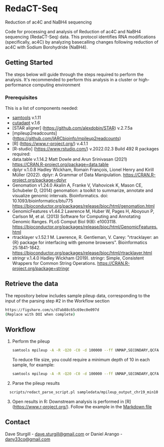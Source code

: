 # RedaCT-Seq
Reduction of ac4C and NaBH4 sequencing

Code for processing and analysis of Reduction of ac4C and NaBH4 sequencing (RedaCT-Seq) data.
This protocol identifies RNA modifications (specifically, ac4C) by analyzing basecalling changes following reduction of ac4C with Sodium Borohydride (NaBH4).


<!-- GETTING STARTED -->
## Getting Started

The steps below will guide through the steps required to perform the analysis. It's recommended to perform this analysis in a cluster or high-performance computing environment

### Prerequisites

This is a list of components needed:
* [samtools](http://www.htslib.org/) v.1.11
* [cutadapt](https://cutadapt.readthedocs.io/en/stable/) v.1.6
* [STAR aligner] (https://github.com/alexdobin/STAR) v.2.7.5a
* [mpileup2readcounts] (https://github.com/IARCbioinfo/mpileup2readcounts)
* [R] (https://www.r-project.org/) v.4.1.1 
* [R-studio] (https://www.rstudio.com/) v.2022.02.3 Build 492
R packages required:
* data.table v.1.14.2
Matt Dowle and Arun Srinivasan (2021)
https://CRAN.R-project.org/package=data.table
* dplyr v.1.0.8
Hadley Wickham, Romain François, Lionel Henry and Kirill Müller (2022). dplyr: A Grammar of Data Manipulation.
https://CRAN.R-project.org/package=dplyr 
* Genomation v1.24.0
Akalin A, Franke V, Vlahovicek K, Mason CE, Schubeler D, (2014) genomation: a toolkit to summarize, annotate and visualize genomic intervals. Bioinformatics. doi: 10.1093/bioinformatics/btu775
https://bioconductor.org/packages/release/bioc/html/genomation.html
* GenomicFeatures v1.44.2
Lawrence M, Huber W, Pages H, Aboyoun P, Carlson M, et al. (2013) Software for Computing and Annotating Genomic Ranges. PLoS Comput Biol 9(8): e1003118. https://bioconductor.org/packages/release/bioc/html/GenomicFeatures.html
* rtracklayer v.1.52.1
M. Lawrence, R. Gentleman, V. Carey: "rtracklayer: an {R} package for interfacing with genome browsers". Bioinformatics
  25:1841-1842.
https://bioconductor.org/packages/release/bioc/html/rtracklayer.html
* stringr v.1.4.0
Hadley Wickham (2019). stringr: Simple, Consistent Wrappers for Common String Operations.
https://CRAN.R-project.org/package=stringr




<!-- WORKFLOW -->
## Retrieve the data
The repository below includes sample pileup data, corresponding to the input of the parsing step #2 in the Workflow section
   ```sh
   https://figshare.com/s/d7ab88c65c69ec0e097d
   (Replace with DOI when complete)
   ```
## Workflow
1. Perform the pileup
   ```sh
   samtools mpileup -A -R -Q20 -C0 -d 100000 --ff UNMAP,SECONDARY,QCFAIL,DUP -f /data/Soberlab/indexes/STAR/hg19_UCSC/ref.fa WT.BH4.bam KO.BH4.chr19.bam WT.Ctrl.chr19.bam | sed 's/        /    *     */g' | mpileup2readcounts 0 -5 true 0 0 > mpileup_output/mpileup_output.txt ;
   ```
   To reduce file size, you could require a minimum depth of 10 in each sample, for example:
   ```sh
   samtools mpileup -A -R -Q20 -C0 -d 100000 --ff UNMAP,SECONDARY,QCFAIL,DUP -f /data/Soberlab/indexes/STAR/hg19_UCSC/ref.fa WT.BH4.bam KO.BH4.chr19.bam WT.Ctrl.chr19.bam | sed 's/        /    *     */g' | mpileup2readcounts 0 -5 true 0 0 | awk '$4 >= 10 && $15 >= 10 && $26 >= 10' > mpileup_output/mpileup_output_chr19_min10.txt ;
   ```
2. Parse the pileup results
  ```sh
    scripts/redact_parse_script.pl sampledata/mpileup_output_chr19_min10.txt 3 > sampledata/mpileup_output_chr19_min10_parsed.txt ;
   ```
3. Open results in R:  Downstream analysis is performed in [R] (https://www.r-project.org/).  Follow the example in the [Markdown file](RedaCT-Seq.md)


<!-- CONTACT -->
## Contact
Dave Sturgill - dave.sturgill@gmail.com
or
Daniel Arango - dany33co@gmail.com

